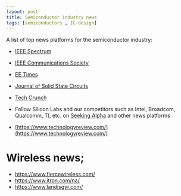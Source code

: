 ```yaml
---
layout: post
title: Semiconductor industry news
tags: [semiconductors , IC-design] 
---
```


A list of top news platforms for the semiconductor industry:

* [IEEE Spectrum](https://spectrum.ieee.org/?utm_source=mm_link&utm_campaign=sp&utm_medium=pubs&utm_term=spectrum%20home)
* [IEEE Communications Society](https://www.comsoc.org/)
* [EE Times](https://www.eetimes.com/#)
* [Journal of Solid State Circuits](https://ieeexplore.ieee.org/xpl/mostRecentIssue.jsp?punumber=4)
* [Tech Crunch](https://techcrunch.com/)
* Follow Silicon Labs and our competitors such as Intel, Broadcom, Qualcomm, TI, etc. on [Seeking Alpha](https://seekingalpha.com/) and other news platforms  

* [https://www.technologyreview.com/](https://www.technologyreview.com/)


# Wireless news;
* https://www.fiercewireless.com/
* https://www.itron.com/na/
* https://www.landisgyr.com/ 